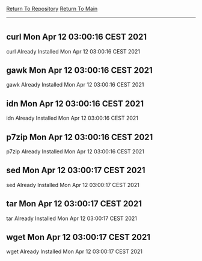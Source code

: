 [Return To Repository](https://github.com/bast69/piholeparser/)
[Return To Main](https://github.com/bast69/piholeparser/blob/master/RecentRunLogs/Mainlog.md)
____________________________________
# 
## curl Mon Apr 12 03:00:16 CEST 2021
curl Already Installed Mon Apr 12 03:00:16 CEST 2021
## gawk Mon Apr 12 03:00:16 CEST 2021
gawk Already Installed Mon Apr 12 03:00:16 CEST 2021
## idn Mon Apr 12 03:00:16 CEST 2021
idn Already Installed Mon Apr 12 03:00:16 CEST 2021
## p7zip Mon Apr 12 03:00:16 CEST 2021
p7zip Already Installed Mon Apr 12 03:00:16 CEST 2021
## sed Mon Apr 12 03:00:17 CEST 2021
sed Already Installed Mon Apr 12 03:00:17 CEST 2021
## tar Mon Apr 12 03:00:17 CEST 2021
tar Already Installed Mon Apr 12 03:00:17 CEST 2021
## wget Mon Apr 12 03:00:17 CEST 2021
wget Already Installed Mon Apr 12 03:00:17 CEST 2021
